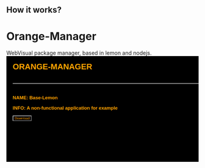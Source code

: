 ## How it works?



# Orange-Manager
WebVisual package manager, based in lemon and nodejs.
<img src="print.png">
